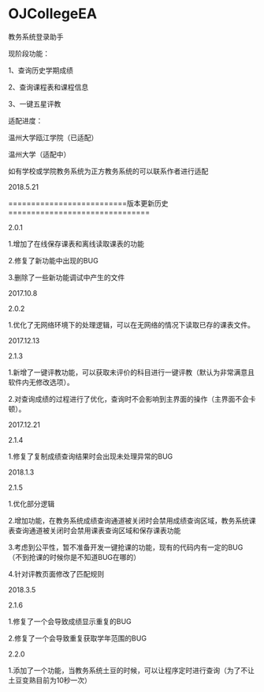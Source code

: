 # OJCollegeEA
教务系统登录助手

现阶段功能：

1、查询历史学期成绩

2、查询课程表和课程信息

3、一键五星评教

适配进度：

温州大学瓯江学院（已适配）

温州大学（适配中）

如有学校或学院教务系统为正方教务系统的可以联系作者进行适配

2018.5.21

==========================版本更新历史===============================

2.0.1

1.增加了在线保存课表和离线读取课表的功能

2.修复了新功能中出现的BUG

3.删除了一些新功能调试中产生的文件

2017.10.8

2.0.2

1.优化了无网络环境下的处理逻辑，可以在无网络的情况下读取已存的课表文件。

2017.12.13

2.1.3

1.新增了一键评教功能，可以获取未评价的科目进行一键评教（默认为非常满意且软件内无修改选项）。

2.对查询成绩的过程进行了优化，查询时不会影响到主界面的操作（主界面不会卡顿）。

2017.12.21

2.1.4

1.修复了复制成绩查询结果时会出现未处理异常的BUG

2018.1.3

2.1.5

1.优化部分逻辑

2.增加功能，在教务系统成绩查询通道被关闭时会禁用成绩查询区域，教务系统课表查询通道被关闭时会禁用课表查询区域和保存课表功能

3.考虑到公平性，暂不准备开发一键抢课的功能，现有的代码内有一定的BUG（不到抢课的时候你是不知道BUG在哪的）

4.针对评教页面修改了匹配规则

2018.3.5

2.1.6

1.修复了一个会导致成绩显示重复的BUG

2.修复了一个会导致重复获取学年范围的BUG

2.2.0

1.添加了一个功能，当教务系统土豆的时候，可以让程序定时进行查询（为了不让土豆变熟目前为10秒一次）
